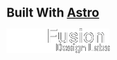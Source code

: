 # Built With [Astro](https://astro.build/)

![logo](https://raw.githubusercontent.com/Armored-22/difusion/master/src/images/gif_logo_3.gif)




